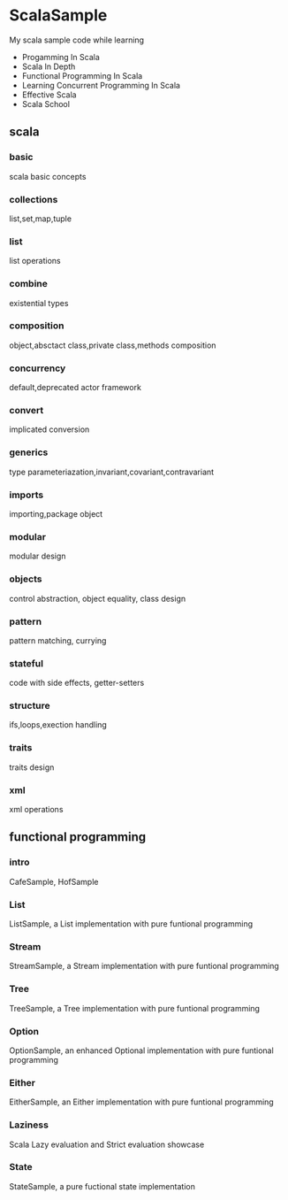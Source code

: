 # ScalaSample
My scala sample code while learning
- Progamming In Scala
- Scala In Depth
- Functional Programming In Scala
- Learning Concurrent Programming In Scala
- Effective Scala
- Scala School

## scala
### basic
scala basic concepts
### collections
list,set,map,tuple
### list
list operations
### combine
existential types
### composition
object,absctact class,private class,methods composition
### concurrency
default,deprecated actor framework
### convert
implicated conversion
### generics
type parameteriazation,invariant,covariant,contravariant
### imports
importing,package object
### modular
modular design
### objects
control abstraction, object equality, class design
### pattern
pattern matching, currying
### stateful
code with side effects, getter-setters
### structure
ifs,loops,exection handling
### traits
traits design
### xml
xml operations

## functional programming
### intro
CafeSample, HofSample
### List
ListSample, a List implementation with pure funtional programming
### Stream
StreamSample, a Stream implementation with pure funtional programming
### Tree
TreeSample, a Tree implementation with pure funtional programming
### Option
OptionSample, an enhanced Optional implementation with pure funtional programming
### Either
EitherSample, an Either implementation with pure funtional programming
### Laziness
Scala Lazy evaluation and Strict evaluation showcase
### State
StateSample, a pure fuctional state implementation
